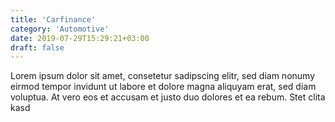```yaml
---
title: 'Carfinance'
category: 'Automotive'
date: 2019-07-29T15:29:21+03:00
draft: false
---
```


Lorem ipsum dolor sit amet, consetetur sadipscing elitr, sed diam nonumy eirmod tempor invidunt ut labore et dolore magna aliquyam erat, sed diam voluptua. At vero eos et accusam et justo duo dolores et ea rebum. Stet clita kasd
